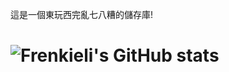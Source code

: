 這是一個東玩西完亂七八糟的儲存庫!

# ![Frenkieli's GitHub stats](https://github-readme-stats.vercel.app/api?username=Frenkieli&show_icons=true&theme=transparent)

